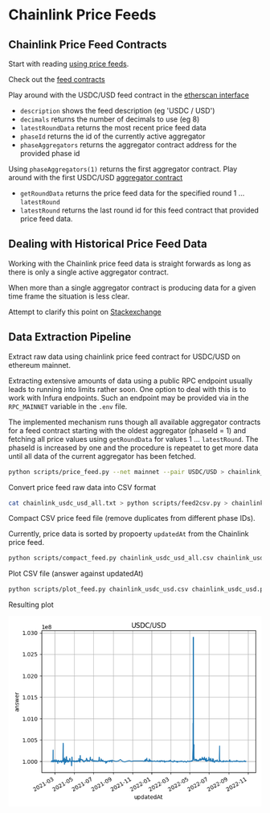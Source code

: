 # Chainlink Price Feeds

## Chainlink Price Feed Contracts

Start with reading [using price feeds](https://docs.chain.link/docs/data-feeds/price-feeds/).

Check out the [feed contracts](https://docs.chain.link/docs/data-feeds/price-feeds/addresses/?network=ethereum)

Play around with the USDC/USD feed contract in the [etherscan interface](https://etherscan.io/address/0x8fFfFfd4AfB6115b954Bd326cbe7B4BA576818f6#readContract)

* `description` shows the feed description (eg 'USDC / USD')
* `decimals` returns the number of decimals to use (eg 8)
* `latestRoundData` returns the most recent price feed data
* `phaseId` returns the id of the currently active aggregator 
* `phaseAggregators` returns the aggregator contract address for the provided phase id

Using `phaseAggregators(1)` returns the first aggregator contract. 
Play around with the first USDC/USD [aggregator contract](https://etherscan.io/address/0x3B15a92872435C01c27201AAe0968839fB45217D#readContract)

* `getRoundData` returns the price feed data for the specified round 1 ... `latestRound`
* `latestRound` returns the last round id for this feed contract that provided price feed data.

## Dealing with Historical Price Feed Data

Working with the Chainlink price feed data is straight forwards as long as there is only a single active aggregator contract.

When more than a single aggregator contract is producing data for a given time frame the situation is less clear.

Attempt to clarify this point on [Stackexchange](https://ethereum.stackexchange.com/questions/114835/read-all-historical-price-data-of-a-chainlink-price-feed-in-javascript/138131#138131)

## Data Extraction Pipeline

Extract raw data using chainlink price feed contract for USDC/USD on ethereum mainnet.

Extracting extensive amounts of data using a public RPC endpoint usually leads to running into limits rather soon.
One option to deal with this is to work with Infura endpoints.
Such an endpoint may be provided via in the `RPC_MAINNET` variable in the `.env` file.

The implemented mechanism runs though all available aggregator contracts for a feed contract starting with the oldest aggregator (phaseId = 1) and fetching all price values using `getRoundData` for values 1 ... `latestRound`.
The phaseId is increased by one and the procedure is repeatet to get more data until all data of the current aggregator has been fetched.

```bash
python scripts/price_feed.py --net mainnet --pair USDC/USD > chainlink_usdc_usd_all.txt
```

Convert price feed raw data into CSV format

```bash
cat chainlink_usdc_usd_all.txt > python scripts/feed2csv.py > chainlink_usdc_usd_all.csv
```

Compact CSV price feed file (remove duplicates from different phase IDs).

Currently, price data is sorted by propoerty `updatedAt` from the Chainlink price feed.

```bash
python scripts/compact_feed.py chainlink_usdc_usd_all.csv chainlink_usdc_usd.csv
```

Plot CSV file (answer against updatedAt)

```bash
python scripts/plot_feed.py chainlink_usdc_usd.csv chainlink_usdc_usd.png --title "USDC/USD"
```

Resulting plot

![USDC/USD plot](./chainlink_usdc_usd.png)
